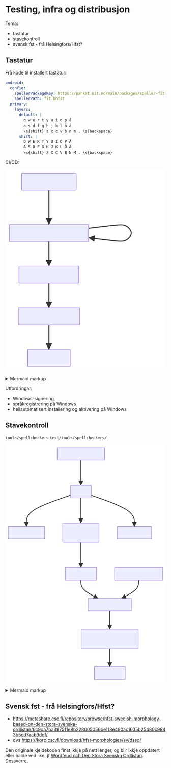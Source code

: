 # Testing, infra og distribusjon

Tema:
- tastatur
- stavekontroll
- svensk fst - frå Helsingfors/Hfst?

## Tastatur

Frå kode til installert tastatur:

```yaml
android:
  config:
    spellerPackageKey: https://pahkat.uit.no/main/packages/speller-fit?channel=nightly&platform=mobile
    spellerPath: fit.bhfst
  primary:
    layers:
      default: |
        q w e r t y u i o p å
        a s d f g h j k l ö ä
        \s{shift} z x c v b n m . \s{backspace}
      shift: |
        Q W E R T Y U I O P Å
        A S D F G H J K L Ö Ä
        \s{shift} Z X C V B N M . \s{backspace}

```

CI/CD:

<!-- generated by mermaid compile action - START -->
![~mermaid diagram 1~](../../../mermaid-svgs/-_admin_physical_meetings_isof_infra-md-1.svg)
<details>
  <summary>Mermaid markup</summary>

```mermaid
flowchart TD
A["kode (yaml)"] -->|kbdgen| B[installeringspakke]
B -->|kodesignering| B
B --> C[pahkat.uit.no]
C --> D[PC/Mac-klient]
D --> E[Installert]
```

</details>
<!-- generated by mermaid compile action - END -->

Utfordringar:
- Windows-signering
- språkregistrering på Windows
- heilautomatisert installering og aktivering på Windows

## Stavekontroll

`tools/spellcheckers`
`test/tools/spellcheckers/`

<!-- generated by mermaid compile action - START -->
![~mermaid diagram 2~](../../../mermaid-svgs/-_admin_physical_meetings_isof_infra-md-2.svg)
<details>
  <summary>Mermaid markup</summary>

```mermaid
flowchart TD
A["kode (lexc++)"] -->|hfst| B[rå-fst]
B -->|filter1| G[analysator]
B -->|filter2| C["speller-fst
(normativ)"]
B -->|filter3| H[generator]
C -->|vekting| D[akseptor]
D --> F
E["feilmodell (fst)"] --> F[stavekontroll]
F --> I["CD, inkl signering
(sjå førre figur)"]
I --> J[Brukarar]
```

</details>
<!-- generated by mermaid compile action - END -->

## Svensk fst - frå Helsingfors/Hfst?

- <https://metashare.csc.fi/repository/browse/hfst-swedish-morphology-based-on-den-stora-svenska-ordlistan/6c9da7ba397511e8b228005056be118e490ac1635b25480c9843b5cd7aab9ddf/>
- dvs <https://korp.csc.fi/download/hfst-morphologies/sv/dsso/>

Den originale kjeldekoden finst ikkje på nett lenger, og blir ikkje oppdatert eller halde ved like, jf [Wordfeud och Den Stora Svenska Ordlistan](https://www.ajour.se/wordfeud-och-den-stora-svenska-ordlistan/). Dessverre.
